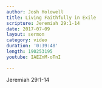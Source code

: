 ```yaml
---
author: Josh Holowell
title: Living Faithfully in Exile
scripture: Jeremiah 29:1-14
date: 2017-07-09
layout: sermon
category: video
duration: '0:39:48' 
length: 190253195
youtube: IAEZnM-oTnI

---
```


Jeremiah 29:1-14
